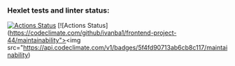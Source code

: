 ### Hexlet tests and linter status:
[![Actions Status](https://github.com/ivanba1/frontend-project-44/actions/workflows/hexlet-check.yml/badge.svg)](https://github.com/ivanba1/frontend-project-44/actions)
[![Actions Status](https://codeclimate.com/github/ivanba1/frontend-project-44/maintainability"><img src="https://api.codeclimate.com/v1/badges/5f4fd90713ab6cb8c117/maintainability)
